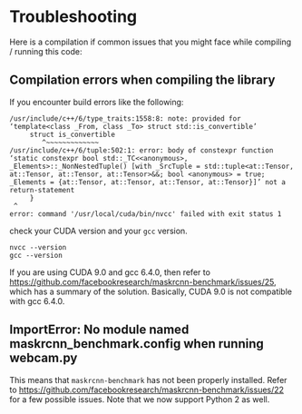 # Troubleshooting

Here is a compilation if common issues that you might face
while compiling / running this code:

## Compilation errors when compiling the library
If you encounter build errors like the following:
```
/usr/include/c++/6/type_traits:1558:8: note: provided for ‘template<class _From, class _To> struct std::is_convertible’
     struct is_convertible
        ^~~~~~~~~~~~~~
/usr/include/c++/6/tuple:502:1: error: body of constexpr function ‘static constexpr bool std::_TC<<anonymous>, _Elements>::_NonNestedTuple() [with _SrcTuple = std::tuple<at::Tensor, at::Tensor, at::Tensor, at::Tensor>&&; bool <anonymous> = true; _Elements = {at::Tensor, at::Tensor, at::Tensor, at::Tensor}]’ not a return-statement
     }
 ^
error: command '/usr/local/cuda/bin/nvcc' failed with exit status 1
```
check your CUDA version and your `gcc` version.
```
nvcc --version
gcc --version
```
If you are using CUDA 9.0 and gcc 6.4.0, then refer to https://github.com/facebookresearch/maskrcnn-benchmark/issues/25,
which has a summary of the solution. Basically, CUDA 9.0 is not compatible with gcc 6.4.0.

## ImportError: No module named maskrcnn_benchmark.config when running webcam.py

This means that `maskrcnn-benchmark` has not been properly installed.
Refer to https://github.com/facebookresearch/maskrcnn-benchmark/issues/22 for a few possible issues.
Note that we now support Python 2 as well.
